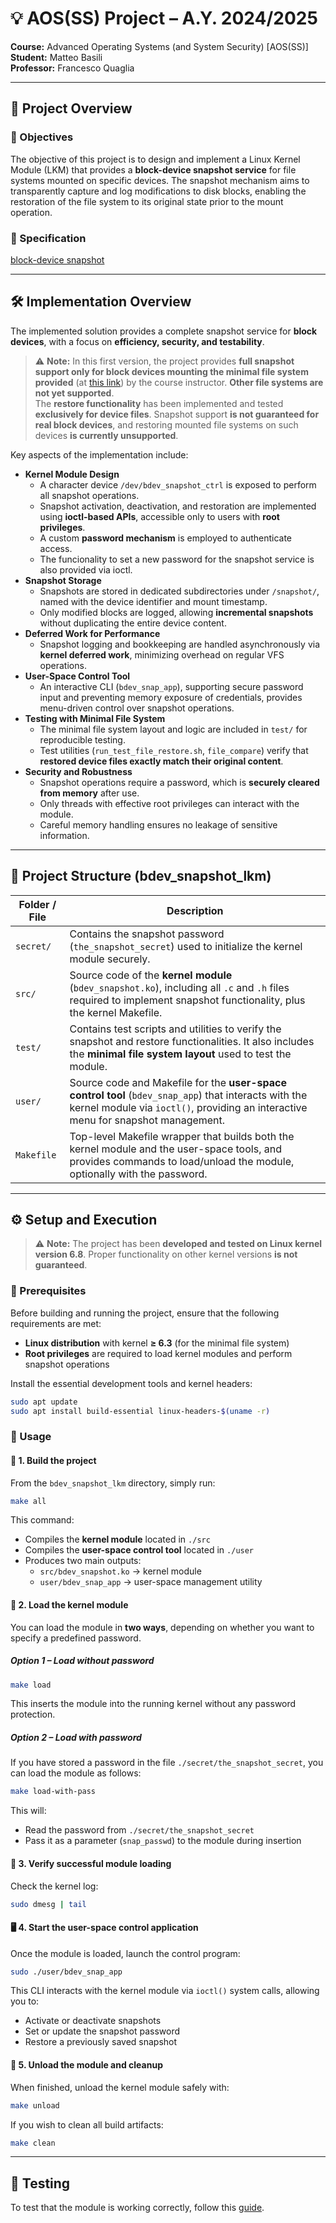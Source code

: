 # 💡 AOS(SS) Project – A.Y. 2024/2025

**Course:** Advanced Operating Systems (and System Security) [AOS(SS)]  
**Student:** Matteo Basili  
**Professor:** Francesco Quaglia  

---

## 📝 Project Overview

### 📌 Objectives

The objective of this project is to design and implement a Linux Kernel Module (LKM) that provides a **block-device snapshot service** for file systems mounted on specific devices. The snapshot mechanism aims to transparently capture and log modifications to disk blocks, enabling the restoration of the file system to its original state prior to the mount operation.

### 📄 Specification

[block-device snapshot](https://francescoquaglia.github.io/TEACHING/AOS/AA-2024-2025/PROJECTS/project-specification-2024-2025.html)

---

## 🛠️ Implementation Overview

The implemented solution provides a complete snapshot service for **block devices**, with a focus on **efficiency, security, and testability**.

> ⚠️ **Note:** In this first version, the project provides **full snapshot support only for block devices mounting the minimal file system provided** (at [this link](https://francescoquaglia.github.io/TEACHING/AOS/AA-2024-2025/PROJECTS/SINGLEFILE-FS.tar)) by the course instructor. **Other file systems are not yet supported**.  
> The **restore functionality** has been implemented and tested **exclusively for device files**. Snapshot support **is not guaranteed for real block devices**, and restoring mounted file systems on such devices **is currently unsupported**.

Key aspects of the implementation include:

- **Kernel Module Design**  
  - A character device `/dev/bdev_snapshot_ctrl` is exposed to perform all snapshot operations.  
  - Snapshot activation, deactivation, and restoration are implemented using **ioctl-based APIs**, accessible only to users with **root privileges**.  
  - A custom **password mechanism** is employed to authenticate access.  
  - The funcionality to set a new password for the snapshot service is also provided via ioctl.  
- **Snapshot Storage**  
  - Snapshots are stored in dedicated subdirectories under `/snapshot/`, named with the device identifier and mount timestamp.  
  - Only modified blocks are logged, allowing **incremental snapshots** without duplicating the entire device content.  
- **Deferred Work for Performance**  
  - Snapshot logging and bookkeeping are handled asynchronously via **kernel deferred work**, minimizing overhead on regular VFS operations.  
- **User-Space Control Tool**  
  - An interactive CLI (`bdev_snap_app`), supporting secure password input and preventing memory exposure of credentials, provides menu-driven control over snapshot operations.  
- **Testing with Minimal File System**  
  - The minimal file system layout and logic are included in `test/` for reproducible testing.  
  - Test utilities (`run_test_file_restore.sh`, `file_compare`) verify that **restored device files exactly match their original content**.  
- **Security and Robustness**  
  - Snapshot operations require a password, which is **securely cleared from memory** after use.  
  - Only threads with effective root privileges can interact with the module.  
  - Careful memory handling ensures no leakage of sensitive information.

---

## 📁 Project Structure (bdev_snapshot_lkm)

| Folder / File                    | Description                                                                 |
|---------------------------------|-----------------------------------------------------------------------------|
| `secret/`                       | Contains the snapshot password (`the_snapshot_secret`) used to initialize the kernel module securely.                                |
| `src/`                      | Source code of the **kernel module** (`bdev_snapshot.ko`), including all `.c` and `.h` files required to implement snapshot functionality, plus the kernel Makefile.                                                       |
| `test/`             | Contains test scripts and utilities to verify the snapshot and restore functionalities. It also includes the **minimal file system layout** used to test the module.                                              |
| `user/`                  | Source code and Makefile for the **user-space control tool** (`bdev_snap_app`) that interacts with the kernel module via `ioctl()`, providing an interactive menu for snapshot management.                                          |
| `Makefile`                       | Top-level Makefile wrapper that builds both the kernel module and the user-space tools, and provides commands to load/unload the module, optionally with the password.      |

---

## ⚙️ Setup and Execution

> ⚠️ **Note:** The project has been **developed and tested on Linux kernel version 6.8**. Proper functionality on other kernel versions **is not guaranteed**.

### 🔧 Prerequisites

Before building and running the project, ensure that the following requirements are met:

- **Linux distribution** with kernel **≥ 6.3** (for the minimal file system)  
- **Root privileges** are required to load kernel modules and perform snapshot operations

Install the essential development tools and kernel headers:

```bash
sudo apt update
sudo apt install build-essential linux-headers-$(uname -r)
```

### 📖 Usage

#### 🧱 1. Build the project

From the `bdev_snapshot_lkm` directory, simply run:

```bash
make all
```
This command:

- Compiles the **kernel module** located in `./src`  
- Compiles the **user-space control tool** located in `./user`  
- Produces two main outputs:
  - `src/bdev_snapshot.ko` → kernel module
  - `user/bdev_snap_app` → user-space management utility

#### 🔌 2. Load the kernel module

You can load the module in **two ways**, depending on whether you want to specify a predefined password.

##### Option 1 – Load without password

```bash
make load
```

This inserts the module into the running kernel without any password protection.

##### Option 2 – Load with password

If you have stored a password in the file `./secret/the_snapshot_secret`, you can load the module as follows:

```bash
make load-with-pass
```

This will:

- Read the password from `./secret/the_snapshot_secret`  
- Pass it as a parameter (`snap_passwd`) to the module during insertion

#### 🧩 3. Verify successful module loading

Check the kernel log:

```bash
sudo dmesg | tail
```

#### 🖥️ 4. Start the user-space control application

Once the module is loaded, launch the control program:

```bash
sudo ./user/bdev_snap_app
```

This CLI interacts with the kernel module via `ioctl()` system calls, allowing you to:

- Activate or deactivate snapshots  
- Set or update the snapshot password  
- Restore a previously saved snapshot

#### 🧹 5. Unload the module and cleanup

When finished, unload the kernel module safely with:

```bash
make unload
```

If you wish to clean all build artifacts:

```bash
make clean
```

---

## 🧪 Testing

To test that the module is working correctly, follow this [guide](https://github.com/MatteoBasili/aos-ss--progetto-2024_25/blob/main/bdev_snapshot_lkm/test/README.md).

